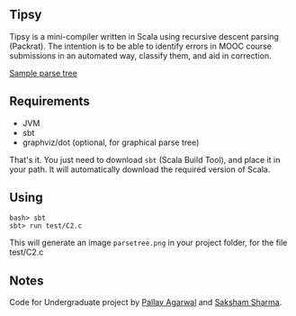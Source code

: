 Tipsy
-----

Tipsy is a mini-compiler written in Scala using recursive descent parsing (Packrat). The intention is to be able to identify errors in MOOC course submissions in an automated way, classify them, and aid in correction.

[Sample parse tree](https://raw.githubusercontent.com/sakshamsharma/tipsy/master/sample.png)

## Requirements
* JVM
* sbt
* graphviz/dot (optional, for graphical parse tree)

That's it. You just need to download `sbt` (Scala Build Tool), and place it in your path. It will automatically download the required version of Scala.

## Using
```
bash> sbt
sbt> run test/C2.c
```

This will generate an image `parsetree.png` in your project folder, for the file test/C2.c

## Notes
Code for Undergraduate project by [Pallav Agarwal](https://github.com/pallavagarwal07) and [Saksham Sharma](https://github.com/sakshamsharma).
